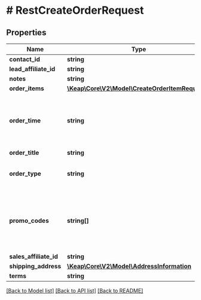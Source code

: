 # # RestCreateOrderRequest

## Properties

Name | Type | Description | Notes
------------ | ------------- | ------------- | -------------
**contact_id** | **string** |  |
**lead_affiliate_id** | **string** |  | [optional]
**notes** | **string** |  | [optional]
**order_items** | [**\Keap\Core\V2\Model\CreateOrderItemRequest[]**](CreateOrderItemRequest.md) |  |
**order_time** | **string** | The date and time of the order. In ISO-8601 format (e.g. 2024-05-21T23:00:00Z) | [optional]
**order_title** | **string** |  |
**order_type** | **string** | The order type. Valid values are: ONLINE, OFFLINE. | [optional]
**promo_codes** | **string[]** | Uses multiple strings as promo codes. The corresponding discount will be applied to the order. | [optional]
**sales_affiliate_id** | **string** |  | [optional]
**shipping_address** | [**\Keap\Core\V2\Model\AddressInformation**](AddressInformation.md) |  | [optional]
**terms** | **string** |  | [optional]

[[Back to Model list]](../../README.md#models) [[Back to API list]](../../README.md#endpoints) [[Back to README]](../../README.md)
